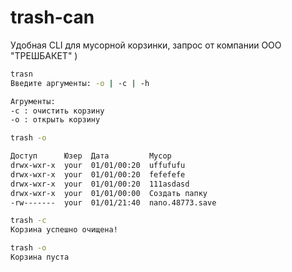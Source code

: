 # trash-can
Удобная CLI для мусорной корзинки, запрос от компании OOO "ТРЕШБАКЕТ" )
```bash
trasn
Введите аргументы: -o | -c | -h
```
```bash
Агрументы: 
-c : очистить корзину
-o : открыть корзину
```
```bash
trash -o

Доступ      Юзер  Дата         Мусор            
drwx-wxr-x  your  01/01/00:20  uffufufu         
drwx-wxr-x  your  01/01/00:20  fefefefe         
drwx-wxr-x  your  01/01/00:20  111asdasd        
drwx-wxr-x  your  01/01/00:00  Создать папку
-rw-------  your  01/01/21:40  nano.48773.save
```
```bash
trash -c
Корзина успешно очищена!

trash -o
Корзина пуста
```
